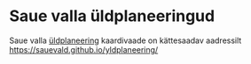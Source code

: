 # Saue valla üldplaneeringud

Saue valla [üldplaneering](https://sauevald.ee/et/uldplaneeringute) kaardivaade on kättesaadav aadressilt https://sauevald.github.io/yldplaneering/

